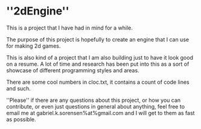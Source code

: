 ''2dEngine''
================

This is a project that I have had in mind for a while.

The purpose of this project is hopefully to create an engine that I can use for making 2d games.

This is also kind of a project that I am also building just to have it look good on a resume.
A lot of time and research has been put into this as a sort of showcase of different programming styles and areas.

There are some cool numbers in cloc.txt, it contains a count of code lines and such.

''Please'' if there are any questions about this project, or how you can contribute, or even just questions in general about anything, feel free to email me at gabriel.k.sorensen%at%gmail.com and I will get to them as fast as possible.
